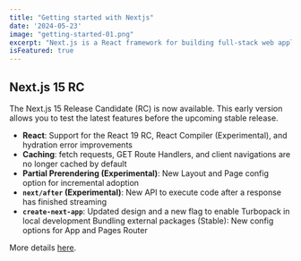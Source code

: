 ```yaml
---
title: "Getting started with Nextjs"
date: '2024-05-23'
image: "getting-started-01.png"
excerpt: "Next.js is a React framework for building full-stack web applications. You use React Components to build user interfaces, and Next.js for additional features and optimizations."
isFeatured: true 
---
```


## Next.js 15 RC

The Next.js 15 Release Candidate (RC) is now available. This early version allows you to test the latest features before the upcoming stable release.

- **React**: Support for the React 19 RC, React Compiler (Experimental), and hydration error improvements
- **Caching**: fetch requests, GET Route Handlers, and client navigations are no longer cached by default
- **Partial Prerendering (Experimental)**: New Layout and Page config option for incremental adoption
- **`next/after` (Experimental)**: New API to execute code after a response has finished streaming
- **`create-next-app`**: Updated design and a new flag to enable Turbopack in local development
Bundling external packages (Stable): New config options for App and Pages Router

More details [here](https://nextjs.org/blog/next-15-rc).
